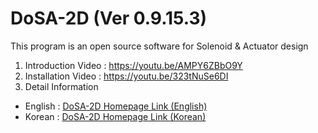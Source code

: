 # DoSA-2D (Ver 0.9.15.3)

This program is an open source software for Solenoid &amp; Actuator design

1. Introduction Video : https://youtu.be/AMPY6ZBbO9Y <br>
2. Installation Video : https://youtu.be/323tNuSe6DI <br>
3. Detail Information
 - English : <a href="https://solenoid.or.kr/direct_eng.php?address=https://solenoid.or.kr/openactuator/dosa_2d_eng.htm">DoSA-2D Homepage Link (English)</a><br>
 - Korean  : <a href="https://solenoid.or.kr/direct_kor.php?address=https://solenoid.or.kr/openactuator/dosa_3d_kor.htm">DoSA-2D Homepage Link (Korean)</a>
<br><br>
<img src="http://www.solenoid.or.kr/openactuator/DoSA/DoSA-2D.png" border="0" alt="">
